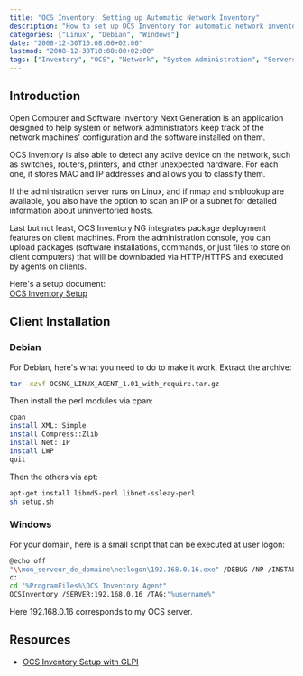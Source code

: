 ```yaml
---
title: "OCS Inventory: Setting up Automatic Network Inventory"
description: "How to set up OCS Inventory for automatic network inventory management with client installation on Debian and Windows platforms"
categories: ["Linux", "Debian", "Windows"]
date: "2008-12-30T10:08:00+02:00"
lastmod: "2008-12-30T10:08:00+02:00"
tags: ["Inventory", "OCS", "Network", "System Administration", "Servers"]
---
```


## Introduction

Open Computer and Software Inventory Next Generation is an application designed to help system or network administrators keep track of the network machines' configuration and the software installed on them.

OCS Inventory is also able to detect any active device on the network, such as switches, routers, printers, and other unexpected hardware. For each one, it stores MAC and IP addresses and allows you to classify them.

If the administration server runs on Linux, and if nmap and smblookup are available, you also have the option to scan an IP or a subnet for detailed information about uninventoried hosts.

Last but not least, OCS Inventory NG integrates package deployment features on client machines. From the administration console, you can upload packages (software installations, commands, or just files to store on client computers) that will be downloaded via HTTP/HTTPS and executed by agents on clients.

Here's a setup document:  
[OCS Inventory Setup](../../static/pdf/mise_en_place_d'ocs_inventory.pdf)

## Client Installation

### Debian

For Debian, here's what you need to do to make it work. Extract the archive:

```bash
tar -xzvf OCSNG_LINUX_AGENT_1.01_with_require.tar.gz
```

Then install the perl modules via cpan:

```bash
cpan
install XML::Simple
install Compress::Zlib
install Net::IP
install LWP
quit
```

Then the others via apt:

```bash
apt-get install libmd5-perl libnet-ssleay-perl
sh setup.sh
```

### Windows

For your domain, here is a small script that can be executed at user logon:

```bash
@echo off
"\\mon_serveur_de_domaine\netlogon\192.168.0.16.exe" /DEBUG /NP /INSTALL
c:
cd "%ProgramFiles%\OCS Inventory Agent"
OCSInventory /SERVER:192.168.0.16 /TAG:"%username%"
```

Here 192.168.0.16 corresponds to my OCS server.

## Resources
- [OCS Inventory Setup with GLPI](../../static/pdf/mise_en_place_d'ocs_inventory.pdf)
